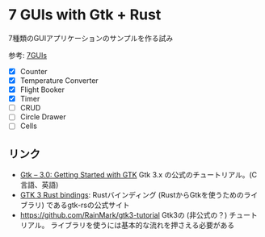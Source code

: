 # 7 GUIs with Gtk + Rust

7種類のGUIアプリケーションのサンプルを作る試み

参考: [7GUIs](https://eugenkiss.github.io/7guis/)

- [x] Counter
- [x] Temperature Converter
- [x] Flight Booker
- [x] Timer
- [ ] CRUD
- [ ] Circle Drawer
- [ ] Cells

## リンク

- [Gtk – 3.0: Getting Started with GTK](https://docs.gtk.org/gtk3/getting_started.html)
    Gtk 3.x の公式のチュートリアル。(C言語、英語)
- [GTK 3 Rust bindings](https://gtk-rs.org/gtk3-rs/):
    Rustバインディング (RustからGtkを使うためのライブラリ) であるgtk-rsの公式サイト
- <https://github.com/RainMark/gtk3-tutorial>
    Gtk3の (非公式の？) チュートリアル。
    ライブラリを使うには基本的な流れを押さえる必要がある

